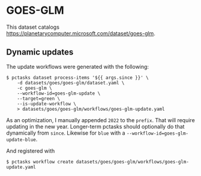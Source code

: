 # GOES-GLM

This dataset catalogs https://planetarycomputer.microsoft.com/dataset/goes-glm.

## Dynamic updates

The update workflows were generated with the following:

```console
$ pctasks dataset process-items '${{ args.since }}' \
    -d datasets/goes/goes-glm/dataset.yaml \
    -c goes-glm \
    --workflow-id=goes-glm-update \
    --target=green \
    --is-update-workflow \
    > datasets/goes/goes-glm/workflows/goes-glm-update.yaml
```

As an optimization, I manually appended `2022` to the `prefix`. That will require updating in the new year. Longer-term pctasks should
optionally do that dynamically from `since`. Likewise for `blue` with a `--workflow-id=goes-glm-update-blue`.

And registered with

```console
$ pctasks workflow create datasets/goes/goes-glm/workflows/goes-glm-update.yaml
```